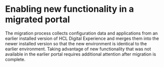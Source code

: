 # Enabling new functionality in a migrated portal

The migration process collects configuration data and applications from an earlier installed version of HCL Digital Experience and merges them into the newer installed version so that the new environment is identical to the earlier environment. Taking advantage of new functionality that was not available in the earlier portal requires additional attention after migration is complete.

